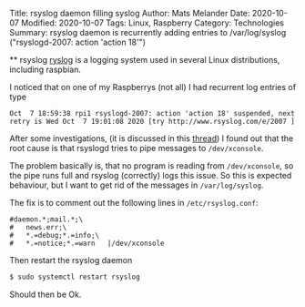 Title: rsyslog daemon filling syslog
Author: Mats Melander
Date: 2020-10-07
Modified: 2020-10-07
Tags: Linux, Raspberry
Category: Technologies
Summary: rsyslog daemon is recurrently adding entries to /var/log/syslog ("rsyslogd-2007: action 'action 18'")

** rsyslog
[ryslog](https://www.rsyslog.com/) is a logging system used in several Linux distributions, including raspbian.

I noticed that on one of my Raspberrys (not all) I had recurrent log entries of type

```text
Oct  7 18:59:38 rpi1 rsyslogd-2007: action 'action 18' suspended, next retry is Wed Oct  7 19:01:08 2020 [try http://www.rsyslog.com/e/2007 ]
```
    
After some investigations, (it is discussed in this [thread](https://www.raspberrypi.org/forums/viewtopic.php?f=63&t=134971#p898539))
I found out that the root cause is that rsyslogd tries to pipe messages to `/dev/xconsole`.

The problem basically is, that no program is reading from `/dev/xconsole`, so the pipe runs full and rsyslog (correctly) 
logs this issue. So this is expected behaviour, but I want to get rid of the messages in `/var/log/syslog`.

The fix is to comment out the following lines in `/etc/rsyslog.conf`:

```text
#daemon.*;mail.*;\
#	news.err;\
#	*.=debug;*.=info;\
#	*.=notice;*.=warn	|/dev/xconsole
```
    
Then restart the rsyslog daemon

```bash
$ sudo systemctl restart rsyslog
```

Should then be Ok.


